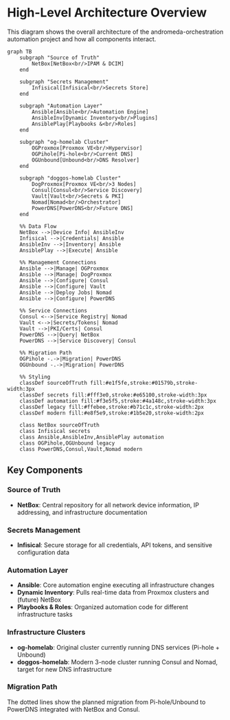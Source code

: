 # High-Level Architecture Overview

This diagram shows the overall architecture of the andromeda-orchestration automation project and how all components interact.

```mermaid
graph TB
    subgraph "Source of Truth"
        NetBox[NetBox<br/>IPAM & DCIM]
    end

    subgraph "Secrets Management"
        Infisical[Infisical<br/>Secrets Store]
    end

    subgraph "Automation Layer"
        Ansible[Ansible<br/>Automation Engine]
        AnsibleInv[Dynamic Inventory<br/>Plugins]
        AnsiblePlay[Playbooks &<br/>Roles]
    end

    subgraph "og-homelab Cluster"
        OGProxmox[Proxmox VE<br/>Hypervisor]
        OGPihole[Pi-hole<br/>Current DNS]
        OGUnbound[Unbound<br/>DNS Resolver]
    end

    subgraph "doggos-homelab Cluster"
        DogProxmox[Proxmox VE<br/>3 Nodes]
        Consul[Consul<br/>Service Discovery]
        Vault[Vault<br/>Secrets & PKI]
        Nomad[Nomad<br/>Orchestrator]
        PowerDNS[PowerDNS<br/>Future DNS]
    end

    %% Data Flow
    NetBox -->|Device Info| AnsibleInv
    Infisical -->|Credentials| Ansible
    AnsibleInv -->|Inventory| Ansible
    AnsiblePlay -->|Execute| Ansible

    %% Management Connections
    Ansible -->|Manage| OGProxmox
    Ansible -->|Manage| DogProxmox
    Ansible -->|Configure| Consul
    Ansible -->|Configure| Vault
    Ansible -->|Deploy Jobs| Nomad
    Ansible -->|Configure| PowerDNS

    %% Service Connections
    Consul <-->|Service Registry| Nomad
    Vault <-->|Secrets/Tokens| Nomad
    Vault -->|PKI/Certs| Consul
    PowerDNS -->|Query| NetBox
    PowerDNS -->|Service Discovery| Consul

    %% Migration Path
    OGPihole -.->|Migration| PowerDNS
    OGUnbound -.->|Migration| PowerDNS

    %% Styling
    classDef sourceOfTruth fill:#e1f5fe,stroke:#01579b,stroke-width:3px
    classDef secrets fill:#fff3e0,stroke:#e65100,stroke-width:3px
    classDef automation fill:#f3e5f5,stroke:#4a148c,stroke-width:3px
    classDef legacy fill:#ffebee,stroke:#b71c1c,stroke-width:2px
    classDef modern fill:#e8f5e9,stroke:#1b5e20,stroke-width:2px

    class NetBox sourceOfTruth
    class Infisical secrets
    class Ansible,AnsibleInv,AnsiblePlay automation
    class OGPihole,OGUnbound legacy
    class PowerDNS,Consul,Vault,Nomad modern
```

## Key Components

### Source of Truth

- **NetBox**: Central repository for all network device information, IP addressing, and infrastructure documentation

### Secrets Management

- **Infisical**: Secure storage for all credentials, API tokens, and sensitive configuration data

### Automation Layer

- **Ansible**: Core automation engine executing all infrastructure changes
- **Dynamic Inventory**: Pulls real-time data from Proxmox clusters and (future) NetBox
- **Playbooks & Roles**: Organized automation code for different infrastructure tasks

### Infrastructure Clusters

- **og-homelab**: Original cluster currently running DNS services (Pi-hole + Unbound)
- **doggos-homelab**: Modern 3-node cluster running Consul and Nomad, target for new DNS infrastructure

### Migration Path

The dotted lines show the planned migration from Pi-hole/Unbound to PowerDNS integrated with NetBox and Consul.
